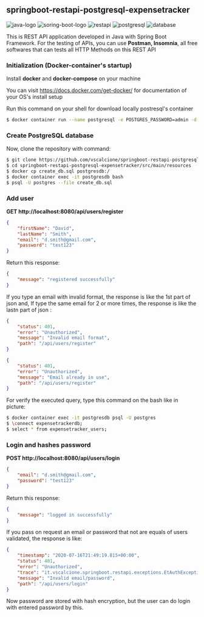 ## springboot-restapi-postgresql-expensetracker

![java-logo](https://img.icons8.com/color/96/000000/java-coffee-cup-logo.png)
![soring-boot-logo](https://img.icons8.com/color/96/000000/spring-logo.png)
![restapi](https://img.icons8.com/nolan/96/api-settings.png)
![postgresql](https://img.icons8.com/color/96/000000/postgreesql.png)
![database](https://img.icons8.com/fluent/96/000000/database.png)

This is REST API application developed in Java with Spring Boot Framework.
For the testing of APIs, you can use <b>Postman, Insomnia</b>, all free softwares that can tests all HTTP Methods on this 
REST API

### Initialization (Docker-container's startup)
Install <b>docker</b> and <b>docker-compose</b> on your machine </li>
<br>

You can visit https://docs.docker.com/get-docker/ for documentation of your OS's install setup
<br>

Run this command on your shell for download locally postresql's container
```bash
$ docker container run --name postgresql -e POSTGRES_PASSWORD=admin -d -p 5432:5432 postgres
```

### Create PostgreSQL database
Now, clone the repository with command:
```bash
$ git clone https://github.com/vscalcione/springboot-restapi-postgresql-expensetracker.git
$ cd springboot-restapi-postgresql-expensetracker/src/main/resources
$ docker cp create_db.sql postgresdb:/
$ docker container exec -it postgresdb bash
$ psql -U postgres --file create_db.sql
```

### Add user 
<b>GET http://localhost:8080/api/users/register </b><br>
```json 
{ 
    "firstName": "David", 
    "lastName": "Smith",
    "email": "d.smith@gmail.com",
    "password": "test123"
}
```
Return this response:
```json
{
    "message": "registered successfully"
}
```
If you type an email with invalid format, the response is like the 1st part of json and, If type the same email for 2 or
more times, the response is like the lastn part of json :
```json
{
    "status": 401,
    "error": "Unauthorized",
    "message": "Invalid email format",
    "path": "/api/users/register"
}
```
```json
{
    "status": 401,
    "error": "Unauthorized",
    "message": "Email already in use",
    "path": "/api/users/register"
}
```

For verify the executed query, type this command on the bash like in picture:
```bash
$ docker container exec -it postgresdb psql -U postgres
$ \connect expensetrackerdb;
$ select * from expensetracker_users;
```

### Login and hashes password
<b>POST http://localhost:8080/api/users/login </b><br>
```json 
{ 
    "email": "d.smith@gmail.com",
    "password": "test123"
}
```
Return this response:
```json
{
    "message": "logged in successfully"
}
```
If you pass on request an email or password that not are equals of users validated, the response is like:
```json
{
    "timestamp": "2020-07-16T21:49:19.815+00:00",
    "status": 401,
    "error": "Unauthorized",
    "trace": "it.vscalcione.springboot.restapi.exceptions.EtAuthException: Invalid email/password\n\tat it.vscalcione.springboot.restapi.repositories.UserRepositoryImpl.findByEmailAndPassword(UserRepositoryImpl.java:50)\n\tat it.vscalcione.springboot.restapi.repositories.UserRepositoryImpl$$FastClassBySpringCGLIB$$1741ae0.invoke(<generated>)\n\tat org.springframework.cglib.proxy.MethodProxy.invoke(MethodProxy.java:218)\n\tat org.springframework.aop.framework.CglibAopProxy$CglibMethodInvocation.invokeJoinpoint(CglibAopProxy.java:771)\n\tat org.springframework.aop.framework.ReflectiveMethodInvocation.proceed(ReflectiveMethodInvocation.java:163)\n\tat org.springframework.aop.framework.CglibAopProxy$CglibMethodInvocation.proceed(CglibAopProxy.java:749)\n\tat org.springframework.dao.support.PersistenceExceptionTranslationInterceptor.invoke(PersistenceExceptionTranslationInterceptor.java:139)\n\tat org.springframework.aop.framework.ReflectiveMethodInvocation.proceed(ReflectiveMethodInvocation.java:186)\n\tat org.springframework.aop.framework.CglibAopProxy$CglibMethodInvocation.proceed(CglibAopProxy.java:749)\n\tat org.springframework.aop.framework.CglibAopProxy$DynamicAdvisedInterceptor.intercept(CglibAopProxy.java:691)\n\tat it.vscalcione.springboot.restapi.repositories.UserRepositoryImpl$$EnhancerBySpringCGLIB$$8cf7573f.findByEmailAndPassword(<generated>)\n\tat it.vscalcione.springboot.restapi.services.UserServiceImpl.validateUser(UserServiceImpl.java:23)\n\tat it.vscalcione.springboot.restapi.services.UserServiceImpl$$FastClassBySpringCGLIB$$d2d8b455.invoke(<generated>)\n\tat org.springframework.cglib.proxy.MethodProxy.invoke(MethodProxy.java:218)\n\tat org.springframework.aop.framework.CglibAopProxy$CglibMethodInvocation.invokeJoinpoint(CglibAopProxy.java:771)\n\tat org.springframework.aop.framework.ReflectiveMethodInvocation.proceed(ReflectiveMethodInvocation.java:163)\n\tat org.springframework.aop.framework.CglibAopProxy$CglibMethodInvocation.proceed(CglibAopProxy.java:749)\n\tat org.springframework.transaction.interceptor.TransactionAspectSupport.invokeWithinTransaction(TransactionAspectSupport.java:367)\n\tat org.springframework.transaction.interceptor.TransactionInterceptor.invoke(TransactionInterceptor.java:118)\n\tat org.springframework.aop.framework.ReflectiveMethodInvocation.proceed(ReflectiveMethodInvocation.java:186)\n\tat org.springframework.aop.framework.CglibAopProxy$CglibMethodInvocation.proceed(CglibAopProxy.java:749)\n\tat org.springframework.aop.framework.CglibAopProxy$DynamicAdvisedInterceptor.intercept(CglibAopProxy.java:691)\n\tat it.vscalcione.springboot.restapi.services.UserServiceImpl$$EnhancerBySpringCGLIB$$c84f39cf.validateUser(<generated>)\n\tat it.vscalcione.springboot.restapi.resources.UserResource.loginUser(UserResource.java:27)\n\tat sun.reflect.NativeMethodAccessorImpl.invoke0(Native Method)\n\tat sun.reflect.NativeMethodAccessorImpl.invoke(NativeMethodAccessorImpl.java:62)\n\tat sun.reflect.DelegatingMethodAccessorImpl.invoke(DelegatingMethodAccessorImpl.java:43)\n\tat java.lang.reflect.Method.invoke(Method.java:498)\n\tat org.springframework.web.method.support.InvocableHandlerMethod.doInvoke(InvocableHandlerMethod.java:190)\n\tat org.springframework.web.method.support.InvocableHandlerMethod.invokeForRequest(InvocableHandlerMethod.java:138)\n\tat org.springframework.web.servlet.mvc.method.annotation.ServletInvocableHandlerMethod.invokeAndHandle(ServletInvocableHandlerMethod.java:105)\n\tat org.springframework.web.servlet.mvc.method.annotation.RequestMappingHandlerAdapter.invokeHandlerMethod(RequestMappingHandlerAdapter.java:879)\n\tat org.springframework.web.servlet.mvc.method.annotation.RequestMappingHandlerAdapter.handleInternal(RequestMappingHandlerAdapter.java:793)\n\tat org.springframework.web.servlet.mvc.method.AbstractHandlerMethodAdapter.handle(AbstractHandlerMethodAdapter.java:87)\n\tat org.springframework.web.servlet.DispatcherServlet.doDispatch(DispatcherServlet.java:1040)\n\tat org.springframework.web.servlet.DispatcherServlet.doService(DispatcherServlet.java:943)\n\tat org.springframework.web.servlet.FrameworkServlet.processRequest(FrameworkServlet.java:1006)\n\tat org.springframework.web.servlet.FrameworkServlet.doPost(FrameworkServlet.java:909)\n\tat javax.servlet.http.HttpServlet.service(HttpServlet.java:660)\n\tat org.springframework.web.servlet.FrameworkServlet.service(FrameworkServlet.java:883)\n\tat javax.servlet.http.HttpServlet.service(HttpServlet.java:741)\n\tat org.apache.catalina.core.ApplicationFilterChain.internalDoFilter(ApplicationFilterChain.java:231)\n\tat org.apache.catalina.core.ApplicationFilterChain.doFilter(ApplicationFilterChain.java:166)\n\tat org.apache.tomcat.websocket.server.WsFilter.doFilter(WsFilter.java:53)\n\tat org.apache.catalina.core.ApplicationFilterChain.internalDoFilter(ApplicationFilterChain.java:193)\n\tat org.apache.catalina.core.ApplicationFilterChain.doFilter(ApplicationFilterChain.java:166)\n\tat org.springframework.web.filter.RequestContextFilter.doFilterInternal(RequestContextFilter.java:100)\n\tat org.springframework.web.filter.OncePerRequestFilter.doFilter(OncePerRequestFilter.java:119)\n\tat org.apache.catalina.core.ApplicationFilterChain.internalDoFilter(ApplicationFilterChain.java:193)\n\tat org.apache.catalina.core.ApplicationFilterChain.doFilter(ApplicationFilterChain.java:166)\n\tat org.springframework.web.filter.FormContentFilter.doFilterInternal(FormContentFilter.java:93)\n\tat org.springframework.web.filter.OncePerRequestFilter.doFilter(OncePerRequestFilter.java:119)\n\tat org.apache.catalina.core.ApplicationFilterChain.internalDoFilter(ApplicationFilterChain.java:193)\n\tat org.apache.catalina.core.ApplicationFilterChain.doFilter(ApplicationFilterChain.java:166)\n\tat org.springframework.web.filter.CharacterEncodingFilter.doFilterInternal(CharacterEncodingFilter.java:201)\n\tat org.springframework.web.filter.OncePerRequestFilter.doFilter(OncePerRequestFilter.java:119)\n\tat org.apache.catalina.core.ApplicationFilterChain.internalDoFilter(ApplicationFilterChain.java:193)\n\tat org.apache.catalina.core.ApplicationFilterChain.doFilter(ApplicationFilterChain.java:166)\n\tat org.apache.catalina.core.StandardWrapperValve.invoke(StandardWrapperValve.java:202)\n\tat org.apache.catalina.core.StandardContextValve.invoke(StandardContextValve.java:96)\n\tat org.apache.catalina.authenticator.AuthenticatorBase.invoke(AuthenticatorBase.java:541)\n\tat org.apache.catalina.core.StandardHostValve.invoke(StandardHostValve.java:139)\n\tat org.apache.catalina.valves.ErrorReportValve.invoke(ErrorReportValve.java:92)\n\tat org.apache.catalina.core.StandardEngineValve.invoke(StandardEngineValve.java:74)\n\tat org.apache.catalina.connector.CoyoteAdapter.service(CoyoteAdapter.java:343)\n\tat org.apache.coyote.http11.Http11Processor.service(Http11Processor.java:373)\n\tat org.apache.coyote.AbstractProcessorLight.process(AbstractProcessorLight.java:65)\n\tat org.apache.coyote.AbstractProtocol$ConnectionHandler.process(AbstractProtocol.java:868)\n\tat org.apache.tomcat.util.net.NioEndpoint$SocketProcessor.doRun(NioEndpoint.java:1590)\n\tat org.apache.tomcat.util.net.SocketProcessorBase.run(SocketProcessorBase.java:49)\n\tat java.util.concurrent.ThreadPoolExecutor.runWorker(ThreadPoolExecutor.java:1149)\n\tat java.util.concurrent.ThreadPoolExecutor$Worker.run(ThreadPoolExecutor.java:624)\n\tat org.apache.tomcat.util.threads.TaskThread$WrappingRunnable.run(TaskThread.java:61)\n\tat java.lang.Thread.run(Thread.java:748)\n",
    "message": "Invalid email/password",
    "path": "/api/users/login"
}
```
Now password are stored with hash encryption, but the user can do login with entered password by this.

